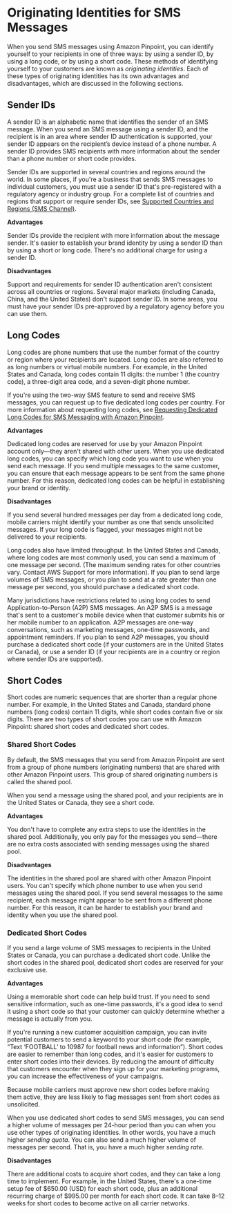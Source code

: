 # Originating Identities for SMS Messages<a name="channels-sms-originating-identities"></a>

When you send SMS messages using Amazon Pinpoint, you can identify yourself to your recipients in one of three ways: by using a sender ID, by using a long code, or by using a short code\. These methods of identifying yourself to your customers are known as *originating identities*\. Each of these types of originating identities has its own advantages and disadvantages, which are discussed in the following sections\.

## Sender IDs<a name="channels-sms-originating-identities-sender-ids"></a>

A sender ID is an alphabetic name that identifies the sender of an SMS message\. When you send an SMS message using a sender ID, and the recipient is in an area where sender ID authentication is supported, your sender ID appears on the recipient’s device instead of a phone number\. A sender ID provides SMS recipients with more information about the sender than a phone number or short code provides\.

Sender IDs are supported in several countries and regions around the world\. In some places, if you're a business that sends SMS messages to individual customers, you must use a sender ID that's pre\-registered with a regulatory agency or industry group\. For a complete list of countries and regions that support or require sender IDs, see [Supported Countries and Regions \(SMS Channel\)](channels-sms-countries.md)\.

**Advantages**

Sender IDs provide the recipient with more information about the message sender\. It's easier to establish your brand identity by using a sender ID than by using a short or long code\. There's no additional charge for using a sender ID\. 

**Disadvantages**

Support and requirements for sender ID authentication aren't consistent across all countries or regions\. Several major markets \(including Canada, China, and the United States\) don't support sender ID\. In some areas, you must have your sender IDs pre\-approved by a regulatory agency before you can use them\.

## Long Codes<a name="channels-sms-originating-identities-long-codes"></a>

Long codes are phone numbers that use the number format of the country or region where your recipients are located\. Long codes are also referred to as long numbers or virtual mobile numbers\. For example, in the United States and Canada, long codes contain 11 digits: the number 1 \(the country code\), a three\-digit area code, and a seven\-digit phone number\.

If you're using the two\-way SMS feature to send and receive SMS messages, you can request up to five dedicated long codes per country\. For more information about requesting long codes, see [Requesting Dedicated Long Codes for SMS Messaging with Amazon Pinpoint](channels-sms-awssupport-long-code.md)\.

**Advantages**

Dedicated long codes are reserved for use by your Amazon Pinpoint account only—they aren't shared with other users\. When you use dedicated long codes, you can specify which long code you want to use when you send each message\. If you send multiple messages to the same customer, you can ensure that each message appears to be sent from the same phone number\. For this reason, dedicated long codes can be helpful in establishing your brand or identity\.

**Disadvantages**

If you send several hundred messages per day from a dedicated long code, mobile carriers might identify your number as one that sends unsolicited messages\. If your long code is flagged, your messages might not be delivered to your recipients\.

Long codes also have limited throughput\. In the United States and Canada, where long codes are most commonly used, you can send a maximum of one message per second\. \(The maximum sending rates for other countries vary\. Contact AWS Support for more information\)\. If you plan to send large volumes of SMS messages, or you plan to send at a rate greater than one message per second, you should purchase a dedicated short code\.

Many jurisdictions have restrictions related to using long codes to send Application\-to\-Person \(A2P\) SMS messages\. An A2P SMS is a message that's sent to a customer's mobile device when that customer submits his or her mobile number to an application\. A2P messages are one\-way conversations, such as marketing messages, one\-time passwords, and appointment reminders\. If you plan to send A2P messages, you should purchase a dedicated short code \(if your customers are in the United States or Canada\), or use a sender ID \(if your recipients are in a country or region where sender IDs are supported\)\.

## Short Codes<a name="channels-sms-originating-identities-short-codes"></a>

Short codes are numeric sequences that are shorter than a regular phone number\. For example, in the United States and Canada, standard phone numbers \(long codes\) contain 11 digits, while short codes contain five or six digits\. There are two types of short codes you can use with Amazon Pinpoint: shared short codes and dedicated short codes\.

### Shared Short Codes<a name="channels-sms-originating-identities-shared-short-codes"></a>

By default, the SMS messages that you send from Amazon Pinpoint are sent from a group of phone numbers \(originating numbers\) that are shared with other Amazon Pinpoint users\. This group of shared originating numbers is called the shared pool\.

When you send a message using the shared pool, and your recipients are in the United States or Canada, they see a short code\.

**Advantages**

You don't have to complete any extra steps to use the identities in the shared pool\. Additionally, you only pay for the messages you send—there are no extra costs associated with sending messages using the shared pool\.

**Disadvantages**

The identities in the shared pool are shared with other Amazon Pinpoint users\. You can't specify which phone number to use when you send messages using the shared pool\. If you send several messages to the same recipient, each message might appear to be sent from a different phone number\. For this reason, it can be harder to establish your brand and identity when you use the shared pool\.

### Dedicated Short Codes<a name="channels-sms-originating-identities-dedicated-short-codes"></a>

If you send a large volume of SMS messages to recipients in the United States or Canada, you can purchase a dedicated short code\. Unlike the short codes in the shared pool, dedicated short codes are reserved for your exclusive use\.

**Advantages**

Using a memorable short code can help build trust\. If you need to send sensitive information, such as one\-time passwords, it's a good idea to send it using a short code so that your customer can quickly determine whether a message is actually from you\.

If you're running a new customer acquisition campaign, you can invite potential customers to send a keyword to your short code \(for example, “Text ‘FOOTBALL’ to 10987 for football news and information”\)\. Short codes are easier to remember than long codes, and it's easier for customers to enter short codes into their devices\. By reducing the amount of difficulty that customers encounter when they sign up for your marketing programs, you can increase the effectiveness of your campaigns\.

Because mobile carriers must approve new short codes before making them active, they are less likely to flag messages sent from short codes as unsolicited\.

When you use dedicated short codes to send SMS messages, you can send a higher volume of messages per 24\-hour period than you can when you use other types of originating identities\. In other words, you have a much higher *sending quota*\. You can also send a much higher volume of messages per second\. That is, you have a much higher *sending rate*\.

**Disadvantages**

There are additional costs to acquire short codes, and they can take a long time to implement\. For example, in the United States, there's a one\-time setup fee of $650\.00 \(USD\) for each short code, plus an additional recurring charge of $995\.00 per month for each short code\. It can take 8–12 weeks for short codes to become active on all carrier networks\.